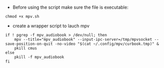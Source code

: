- Before using the script make sure the file is executable:
```
chmod +x mpv.sh
```
- create a wrapper script to lauch mpv
```
if ! pgrep -f mpv_audiobook > /dev/null; then
    mpv --title="mpv_audiobook" --input-ipc-server=/tmp/mpvsocket --save-position-on-quit -no-video "$(cat ~/.config/mpv/curbook.tmp)" &
	pkill cmus
else
	pkill -f mpv_audiobook
fi
```
